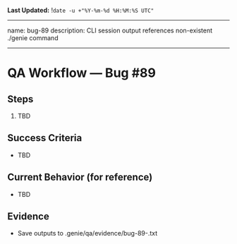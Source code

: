 **Last Updated:** !`date -u +"%Y-%m-%d %H:%M:%S UTC"`

---
name: bug-89
description: CLI session output references non-existent ./genie command

---

# QA Workflow — Bug #89

## Steps
1. TBD

## Success Criteria
- TBD

## Current Behavior (for reference)
- TBD

## Evidence
- Save outputs to .genie/qa/evidence/bug-89-<timestamp>.txt
